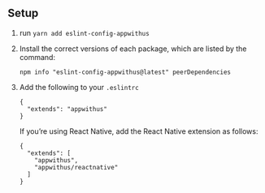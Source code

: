 ## Setup

1. run `yarn add eslint-config-appwithus`

2. Install the correct versions of each package, which are listed by the command:

    `npm info "eslint-config-appwithus@latest" peerDependencies`

3. Add the following to your `.eslintrc`

   ```
   {
     "extends": "appwithus"
   }
   ```
   If you’re using React Native, add the React Native extension as follows:
   ```
   {
     "extends": [
       "appwithus",
       "appwithus/reactnative"
     ]
   }
   ```
